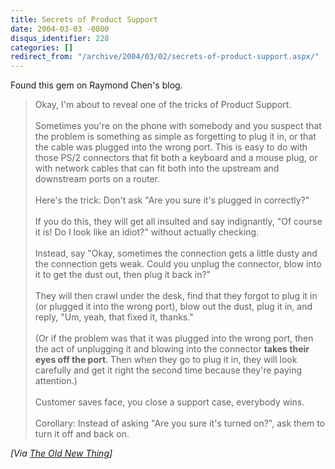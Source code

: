 ```yaml
---
title: Secrets of Product Support
date: 2004-03-03 -0800
disqus_identifier: 228
categories: []
redirect_from: "/archive/2004/03/02/secrets-of-product-support.aspx/"
---
```


Found this gem on Raymond Chen's blog.

> Okay, I'm about to reveal one of the tricks of Product Support. \
> \
> Sometimes you're on the phone with somebody and you suspect that the
> problem is something as simple as forgetting to plug it in, or that
> the cable was plugged into the wrong port. This is easy to do with
> those PS/2 connectors that fit both a keyboard and a mouse plug, or
> with network cables that can fit both into the upstream and downstream
> ports on a router. \
> \
> Here's the trick: Don't ask "Are you sure it's plugged in correctly?"
> \
> \
> If you do this, they will get all insulted and say indignantly, "Of
> course it is! Do I look like an idiot?" without actually checking. \
> \
> Instead, say "Okay, sometimes the connection gets a little dusty and
> the connection gets weak. Could you unplug the connector, blow into it
> to get the dust out, then plug it back in?"\
> \
>  They will then crawl under the desk, find that they forgot to plug it
> in (or plugged it into the wrong port), blow out the dust, plug it in,
> and reply, "Um, yeah, that fixed it, thanks." \
> \
> (Or if the problem was that it was plugged into the wrong port, then
> the act of unplugging it and blowing into the connector **takes their
> eyes off the port**. Then when they go to plug it in, they will look
> carefully and get it right the second time because they're paying
> attention.)\
> \
>  Customer saves face, you close a support case, everybody wins. \
> \
> Corollary: Instead of asking "Are you sure it's turned on?", ask them
> to turn it off and back on.

*[Via [The Old New
Thing](http://weblogs.asp.net/oldnewthing/archive/2004/03/03/83244.aspx)]*


